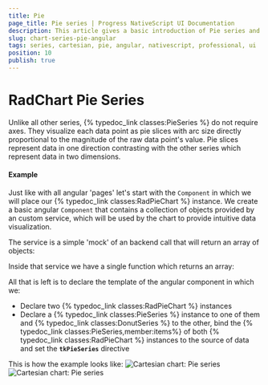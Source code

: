 ```yaml
---
title: Pie
page_title: Pie series | Progress NativeScript UI Documentation
description: This article gives a basic introduction of Pie series and continues with a sample scenario of how Pie series are used.
slug: chart-series-pie-angular
tags: series, cartesian, pie, angular, nativescript, professional, ui
position: 10
publish: true
---
```


# RadChart Pie Series
Unlike all other series, {% typedoc_link classes:PieSeries %} do not require axes. They visualize each data point as pie slices with arc size directly proportional to the magnitude of the raw data point's value. Pie slices represent data in one direction contrasting with the other series which represent data in two dimensions.

#### Example
Just like with all angular 'pages' let's start with the `Component` in which we will place our {% typedoc_link classes:RadPieChart %} instance. We create a basic angular `Component` that contains a collection of objects provided by an custom service, which will be used by the chart to provide intuitive data visualization.

The service is a simple 'mock' of an backend call that will return an array of objects:

<snippet id='chart-angular-data-service'/>

Inside that service we have a single function which returns an array:

<snippet id='chart-angular-categorical-source'/>

<snippet id='chart-angular-country'/>

All that is left is to declare the template of the angular component in which we:

- Declare two {% typedoc_link classes:RadPieChart %} instances
- Declare a {% typedoc_link classes:PieSeries %} instance to one of them and {% typedoc_link classes:DonutSeries %} to the other, bind the {% typedoc_link classes:PieSeries,member:items%} of both {% typedoc_link classes:RadPieChart %} instances to the source of data and set the **`tkPieSeries`** directive

<snippet id='chart-angular-pie-series-component'/>
<snippet id='chart-angular-pie-series'/>

This is how the example looks like:
![Cartesian chart: Pie series](../../../img/ns_ui/pie_series_android.png "Pie series on Android.") ![Cartesian chart: Pie series](../../../img/ns_ui/pie_series_ios.png "Pie series on iOS.")
